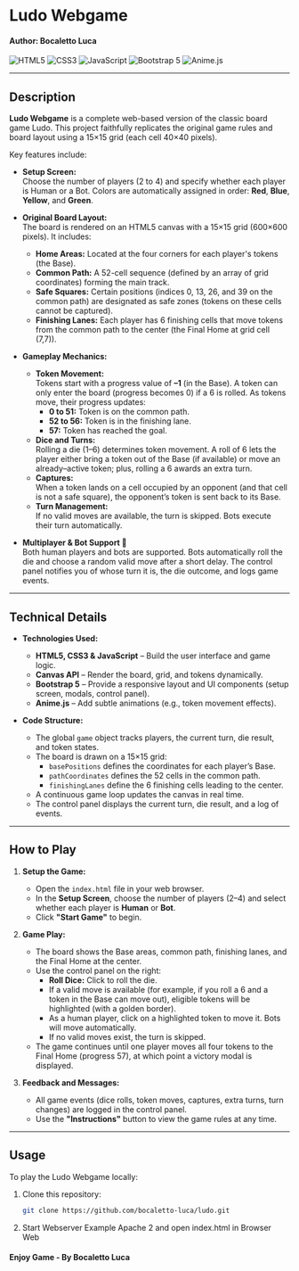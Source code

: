 # Ludo Webgame
#### Author: Bocaletto Luca

![HTML5](https://img.shields.io/badge/HTML5-E34F26?style=flat-square&logo=html5&logoColor=white)
![CSS3](https://img.shields.io/badge/CSS3-1572B6?style=flat-square&logo=css3)
![JavaScript](https://img.shields.io/badge/JavaScript-F7DF1E?style=flat-square&logo=javascript&logoColor=black)
![Bootstrap 5](https://img.shields.io/badge/Bootstrap-7952B3?style=flat-square&logo=bootstrap&logoColor=white)
![Anime.js](https://img.shields.io/badge/Anime.js-FF2D20?style=flat-square)

---

## Description

**Ludo Webgame** is a complete web-based version of the classic board game Ludo. This project faithfully replicates the original game rules and board layout using a 15×15 grid (each cell 40×40 pixels). 

Key features include:
- **Setup Screen:**  
  Choose the number of players (2 to 4) and specify whether each player is Human or a Bot. Colors are automatically assigned in order: **Red**, **Blue**, **Yellow**, and **Green**.

- **Original Board Layout:**  
  The board is rendered on an HTML5 canvas with a 15×15 grid (600×600 pixels). It includes:
  - **Home Areas:** Located at the four corners for each player's tokens (the Base).
  - **Common Path:** A 52-cell sequence (defined by an array of grid coordinates) forming the main track.
  - **Safe Squares:** Certain positions (indices 0, 13, 26, and 39 on the common path) are designated as safe zones (tokens on these cells cannot be captured).
  - **Finishing Lanes:** Each player has 6 finishing cells that move tokens from the common path to the center (the Final Home at grid cell (7,7)).

- **Gameplay Mechanics:**  
  - **Token Movement:**  
    Tokens start with a progress value of **–1** (in the Base). A token can only enter the board (progress becomes 0) if a 6 is rolled. As tokens move, their progress updates:
    - **0 to 51:** Token is on the common path.
    - **52 to 56:** Token is in the finishing lane.
    - **57:** Token has reached the goal.
  - **Dice and Turns:**  
    Rolling a die (1–6) determines token movement. A roll of 6 lets the player either bring a token out of the Base (if available) or move an already–active token; plus, rolling a 6 awards an extra turn.
  - **Captures:**  
    When a token lands on a cell occupied by an opponent (and that cell is not a safe square), the opponent’s token is sent back to its Base.
  - **Turn Management:**  
    If no valid moves are available, the turn is skipped. Bots execute their turn automatically.

- **Multiplayer & Bot Support :robot:**  
  Both human players and bots are supported. Bots automatically roll the die and choose a random valid move after a short delay. The control panel notifies you of whose turn it is, the die outcome, and logs game events.

---

## Technical Details

- **Technologies Used:**
  - **HTML5, CSS3 & JavaScript** – Build the user interface and game logic.
  - **Canvas API** – Render the board, grid, and tokens dynamically.
  - **Bootstrap 5** – Provide a responsive layout and UI components (setup screen, modals, control panel).
  - **Anime.js** – Add subtle animations (e.g., token movement effects).

- **Code Structure:**
  - The global `game` object tracks players, the current turn, die result, and token states.
  - The board is drawn on a 15×15 grid:
    - `basePositions` defines the coordinates for each player’s Base.
    - `pathCoordinates` defines the 52 cells in the common path.
    - `finishingLanes` define the 6 finishing cells leading to the center.
  - A continuous game loop updates the canvas in real time.
  - The control panel displays the current turn, die result, and a log of events.

---

## How to Play

1. **Setup the Game:**
   - Open the `index.html` file in your web browser.
   - In the **Setup Screen**, choose the number of players (2–4) and select whether each player is **Human** or **Bot**.
   - Click **"Start Game"** to begin.

2. **Game Play:**
   - The board shows the Base areas, common path, finishing lanes, and the Final Home at the center.
   - Use the control panel on the right:
     - **Roll Dice:** Click to roll the die.
     - If a valid move is available (for example, if you roll a 6 and a token in the Base can move out), eligible tokens will be highlighted (with a golden border).
     - As a human player, click on a highlighted token to move it. Bots will move automatically.
     - If no valid moves exist, the turn is skipped.
   - The game continues until one player moves all four tokens to the Final Home (progress 57), at which point a victory modal is displayed.

3. **Feedback and Messages:**
   - All game events (dice rolls, token moves, captures, extra turns, turn changes) are logged in the control panel.
   - Use the **"Instructions"** button to view the game rules at any time.

---

## Usage

To play the Ludo Webgame locally:

1. Clone this repository:

   ```bash
   git clone https://github.com/bocaletto-luca/ludo.git
2. Start Webserver Example Apache 2 and open index.html in Browser Web

#### Enjoy Game - By Bocaletto Luca

